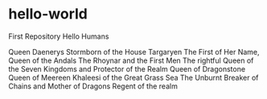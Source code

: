 # hello-world
First Repository
Hello Humans

Queen Daenerys Stormborn of the House Targaryen
The First of Her Name, Queen of the Andals
The Rhoynar and the First Men
The rightful Queen of the Seven Kingdoms and Protector of the Realm
Queen of Dragonstone
Queen of Meereen
Khaleesi of the Great Grass Sea
The Unburnt
Breaker of Chains and Mother of Dragons
Regent of the realm
